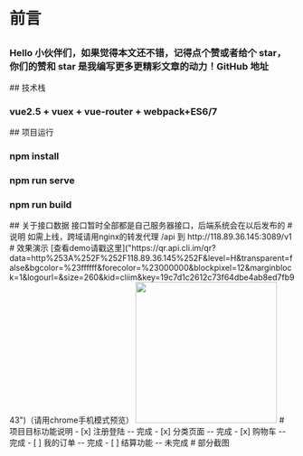 # 前言
## 
<h3>Hello 小伙伴们，如果觉得本文还不错，记得点个赞或者给个 star，你们的赞和 star 是我编写更多更精彩文章的动力！GitHub 地址</h3>
## 技术栈
<h3>vue2.5 + vuex + vue-router + webpack+ES6/7 </h2>
## 项目运行
<h3>npm install</h3>
<h3>npm run serve</h3>
<h3>npm run build</h3>
## 关于接口数据
接口暂时全部都是自己服务器接口，后端系统会在以后发布的
# 说明
如需上线，跨域请用nginx的转发代理  /api 到  http://118.89.36.145:3089/v1
# 效果演示
[查看demo请戳这里]("https://qr.api.cli.im/qr?data=http%253A%252F%252F118.89.36.145%252F&level=H&transparent=false&bgcolor=%23ffffff&forecolor=%23000000&blockpixel=12&marginblock=1&logourl=&size=260&kid=cliim&key=19c7d1c2612c73f64dbe4ab8ed7fb943")（请用chrome手机模式预览）

<img src="https://qr.api.cli.im/qr?data=http%253A%252F%252F118.89.36.145%252F&level=H&transparent=false&bgcolor=%23ffffff&forecolor=%23000000&blockpixel=12&marginblock=1&logourl=&size=260&kid=cliim&key=19c7d1c2612c73f64dbe4ab8ed7fb943" width="250" height="250"/>
# 项目目标功能说明
- [x] 注册登陆 -- 完成
- [x] 分类页面 -- 完成
- [x] 购物车 -- 完成
- [ ] 我的订单 -- 完成
- [ ] 结算功能 -- 未完成 
# 部分截图

